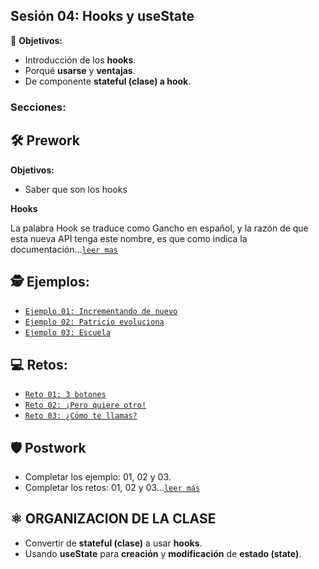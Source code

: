 ## Sesión 04: Hooks y useState

🎯 **Objetivos:**

- Introducción de los **hooks**.
- Porqué **usarse** y **ventajas**.
- De componente **stateful (clase) a hook**.

### Secciones:

## 🛠 Prework

**Objetivos:**

- Saber que son los hooks

**Hooks**

La palabra Hook se traduce como Gancho en español, y la razón de que esta nueva API tenga este nombre, es que como indica la documentación...[`leer mas`](Prework)

## 🕵 Ejemplos:

+ [`Ejemplo 01: Incrementando de nuevo`](Ejemplo-01)
+ [`Ejemplo 02: Patricio evoluciona`](Ejemplo-02)
+ [`Ejemplo 03: Escuela`](Ejemplo-03)

## 💻 Retos:

+ [`Reto 01: 3 botones`](Reto-01)
+ [`Reto 02: ¡Pero quiere otro!`](Reto-02)
+ [`Reto 03: ¿Cómo te llamas?`](Reto-03)

## 🛡 Postwork
- Completar los ejemplo: 01, 02 y 03. 
- Completar los retos: 01, 02 y 03...[`leer más`](Postwork/)

## ⚛ ORGANIZACION DE LA CLASE
- Convertir de **stateful (clase)** a usar **hooks**.
- Usando **useState** para **creación** y **modificación** de **estado (state)**.
